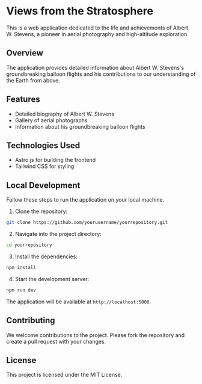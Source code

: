 # Views from the Stratosphere

This is a web application dedicated to the life and achievements of Albert W. Stevens, a pioneer in aerial photography and high-altitude exploration.

## Overview

The application provides detailed information about Albert W. Stevens's groundbreaking balloon flights and his contributions to our understanding of the Earth from above.

## Features

- Detailed biography of Albert W. Stevens
- Gallery of aerial photographs
- Information about his groundbreaking balloon flights

## Technologies Used

- Astro.js for building the frontend
- Tailwind CSS for styling

## Local Development

Follow these steps to run the application on your local machine.

1. Clone the repository:

```bash
git clone https://github.com/yourusername/yourrepository.git
```

2. Navigate into the project directory:

```bash
cd yourrepository
```

3. Install the dependencies:

```bash
npm install
```

4. Start the development server:

```bash
npm run dev
```

The application will be available at `http://localhost:5000`.

## Contributing

We welcome contributions to the project. Please fork the repository and create a pull request with your changes.

## License

This project is licensed under the MIT License.
